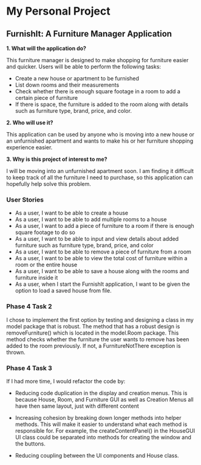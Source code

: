 # My Personal Project

## FurnishIt: A Furniture Manager Application

**1. What will the application do?**

This furniture manager is designed to make shopping for furniture easier and quicker. Users will be able to perform the
following tasks:  

- Create a new house or apartment to be furnished
- List down rooms and their measurements
- Check whether there is enough square footage in a room to add a certain piece of furniture
- If there is space, the furniture is added to the room along with details such as furniture type, brand, price, and 
  color.
  
**2. Who will use it?**

This application can be used by anyone who is moving into a new house or an unfurnished apartment and wants to make 
his or her furniture shopping experience easier.

**3. Why is this project of interest to me?**

I will be moving into an unfurnished apartment soon. I am finding it difficult to keep track of all the furniture I need
to purchase, so this application can hopefully help solve this problem.  

### User Stories   
- As a user, I want to be able to create a house
- As a user, I want to be able to add multiple rooms to a house
- As a user, I want to add a piece of furniture to a room if there is enough square footage to do so
- As a user, I want to be able to input and view details about added furniture such as furniture type, brand, price, 
  and color
- As a user, I want to be able to remove a piece of furniture from a room
- As a user, I want to be able to view the total cost of furniture within a room or the entire house
- As a user, I want to be able to save a house along with the rooms and furniture inside it
- As a user, when I start the FurnishIt application, I want to be given the option to load a saved house from file.

### Phase 4 Task 2
I chose to implement the first option by testing and designing a class in my model package that is robust. The method
that has a robust design is removeFurniture() which is located in the model.Room package. This method checks whether
the furniture the user wants to remove has been added to the room previously. If not, a FurnitureNotThere exception is
thrown.

### Phase 4 Task 3
If I had more time, I would refactor the code by:

- Reducing code duplication in the display and creation menus. This is because House, Room, and Furniture GUI as well 
  as Creation Menus all have then same layout, just with different content
  
- Increasing cohesion by breaking down longer methods into helper methods. This will make it easier to understand what 
  each method is responsible for. For example, the createContentPanel() in the HouseGUI UI class could be separated 
  into methods for creating the window and the buttons. 

- Reducing coupling between the UI components and House class. 